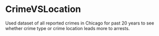 # CrimeVSLocation
Used dataset of all reported crimes in Chicago for past 20 years to see whether crime type or crime location leads more to arrests.
